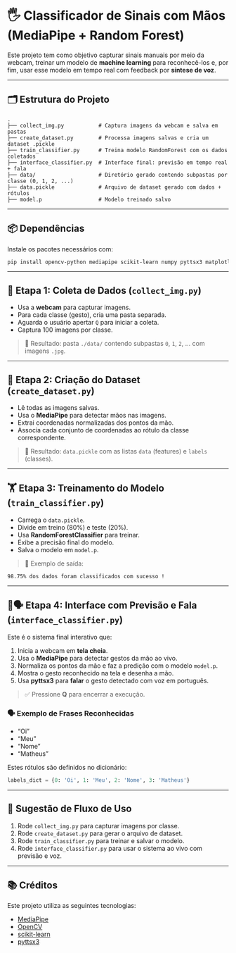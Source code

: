 # 🖐️ Classificador de Sinais com Mãos (MediaPipe + Random Forest)

Este projeto tem como objetivo capturar sinais manuais por meio da webcam, treinar um modelo de **machine learning** para reconhecê-los e, por fim, usar esse modelo em tempo real com feedback por **síntese de voz**.

---

## 🗂️ Estrutura do Projeto

```
.
├── collect_img.py           # Captura imagens da webcam e salva em pastas
├── create_dataset.py        # Processa imagens salvas e cria um dataset .pickle
├── train_classifier.py      # Treina modelo RandomForest com os dados coletados
├── interface_classifier.py  # Interface final: previsão em tempo real + fala
├── data/                    # Diretório gerado contendo subpastas por classe (0, 1, 2, ...)
├── data.pickle              # Arquivo de dataset gerado com dados + rótulos
├── model.p                  # Modelo treinado salvo
```

---

## 📦 Dependências

Instale os pacotes necessários com:

```bash
pip install opencv-python mediapipe scikit-learn numpy pyttsx3 matplotlib
```

---

## 📸 Etapa 1: Coleta de Dados (`collect_img.py`)

- Usa a **webcam** para capturar imagens.
- Para cada classe (gesto), cria uma pasta separada.
- Aguarda o usuário apertar `Q` para iniciar a coleta.
- Captura 100 imagens por classe.

> 📁 Resultado: pasta `./data/` contendo subpastas `0`, `1`, `2`, ... com imagens `.jpg`.

---

## 🧠 Etapa 2: Criação do Dataset (`create_dataset.py`)

- Lê todas as imagens salvas.
- Usa o **MediaPipe** para detectar mãos nas imagens.
- Extrai coordenadas normalizadas dos pontos da mão.
- Associa cada conjunto de coordenadas ao rótulo da classe correspondente.

> 💾 Resultado: `data.pickle` com as listas `data` (features) e `labels` (classes).

---

## 🏋️ Etapa 3: Treinamento do Modelo (`train_classifier.py`)

- Carrega o `data.pickle`.
- Divide em treino (80%) e teste (20%).
- Usa **RandomForestClassifier** para treinar.
- Exibe a precisão final do modelo.
- Salva o modelo em `model.p`.

> 🎯 Exemplo de saída:
```
98.75% dos dados foram classificados com sucesso !
```

---

## 🧠🗣️ Etapa 4: Interface com Previsão e Fala (`interface_classifier.py`)

Este é o sistema final interativo que:

1. Inicia a webcam em **tela cheia**.
2. Usa o **MediaPipe** para detectar gestos da mão ao vivo.
3. Normaliza os pontos da mão e faz a predição com o modelo `model.p`.
4. Mostra o gesto reconhecido na tela e desenha a mão.
5. Usa **pyttsx3** para **falar** o gesto detectado com voz em português.

> ✅ Pressione **Q** para encerrar a execução.

### 🗣️ Exemplo de Frases Reconhecidas
- “Oi”
- “Meu”
- “Nome”
- “Matheus”

Estes rótulos são definidos no dicionário:

```python
labels_dict = {0: 'Oi', 1: 'Meu', 2: 'Nome', 3: 'Matheus'}
```

---

## 🧪 Sugestão de Fluxo de Uso

1. Rode `collect_img.py` para capturar imagens por classe.
2. Rode `create_dataset.py` para gerar o arquivo de dataset.
3. Rode `train_classifier.py` para treinar e salvar o modelo.
4. Rode `interface_classifier.py` para usar o sistema ao vivo com previsão e voz.

---

## 📚 Créditos

Este projeto utiliza as seguintes tecnologias:

- [MediaPipe](https://mediapipe.dev/)
- [OpenCV](https://opencv.org/)
- [scikit-learn](https://scikit-learn.org/)
- [pyttsx3](https://pyttsx3.readthedocs.io/)
